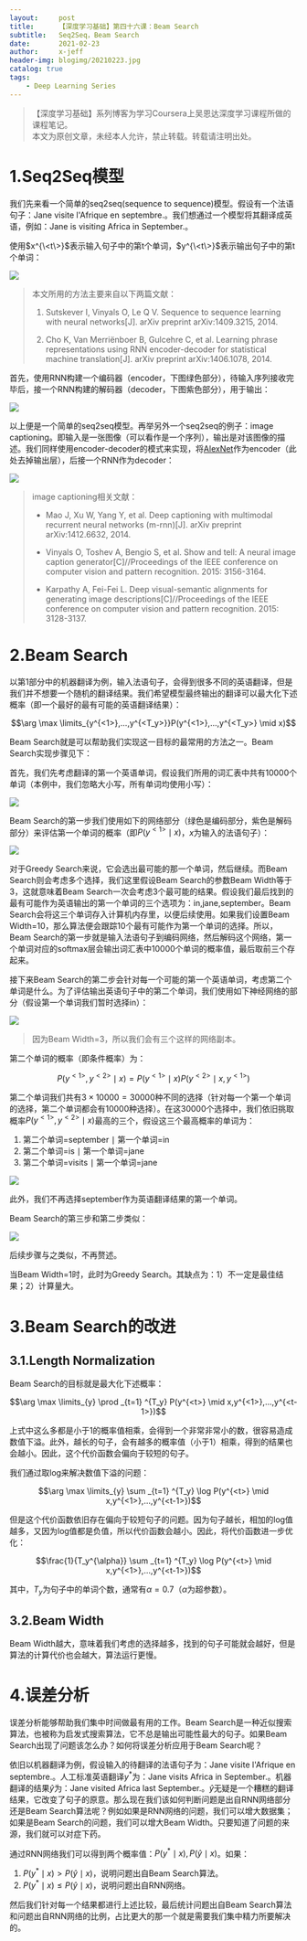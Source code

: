 ```yaml
---
layout:     post
title:      【深度学习基础】第四十六课：Beam Search
subtitle:   Seq2Seq，Beam Search
date:       2021-02-23
author:     x-jeff
header-img: blogimg/20210223.jpg
catalog: true
tags:
    - Deep Learning Series
---
```

>【深度学习基础】系列博客为学习Coursera上吴恩达深度学习课程所做的课程笔记。  
>本文为原创文章，未经本人允许，禁止转载。转载请注明出处。

# 1.Seq2Seq模型

我们先来看一个简单的seq2seq(sequence to sequence)模型。假设有一个法语句子：Jane visite l'Afrique en septembre.。我们想通过一个模型将其翻译成英语，例如：Jane is visiting Africa in September.。

使用$x^{\<t\>}$表示输入句子中的第t个单词，$y^{\<t\>}$表示输出句子中的第t个单词：

![](https://xjeffblogimg.oss-cn-beijing.aliyuncs.com/BLOGIMG/BlogImage/DeepLearningSeries/Lesson46/46x1.png)

>本文所用的方法主要来自以下两篇文献：
>
>1. Sutskever I, Vinyals O, Le Q V. Sequence to sequence learning with neural networks[J]. arXiv preprint arXiv:1409.3215, 2014.
>
>2. Cho K, Van Merriënboer B, Gulcehre C, et al. Learning phrase representations using RNN encoder-decoder for statistical machine translation[J]. arXiv preprint arXiv:1406.1078, 2014.

首先，使用RNN构建一个编码器（encoder，下图绿色部分），待输入序列接收完毕后，接一个RNN构建的解码器（decoder，下图紫色部分），用于输出：

![](https://xjeffblogimg.oss-cn-beijing.aliyuncs.com/BLOGIMG/BlogImage/DeepLearningSeries/Lesson46/46x2.png)

以上便是一个简单的seq2seq模型。再举另外一个seq2seq的例子：image captioning。即输入是一张图像（可以看作是一个序列），输出是对该图像的描述。我们同样使用encoder-decoder的模式来实现，将[AlexNet](http://shichaoxin.com/2021/02/03/论文阅读-ImageNet-Classification-with-Deep-Convolutional-Neural-Networks/)作为encoder（此处去掉输出层），后接一个RNN作为decoder：

![](https://xjeffblogimg.oss-cn-beijing.aliyuncs.com/BLOGIMG/BlogImage/DeepLearningSeries/Lesson46/46x3.png)

>image captioning相关文献：
>
>* Mao J, Xu W, Yang Y, et al. Deep captioning with multimodal recurrent neural networks (m-rnn)[J]. arXiv preprint arXiv:1412.6632, 2014.
>
>* Vinyals O, Toshev A, Bengio S, et al. Show and tell: A neural image caption generator[C]//Proceedings of the IEEE conference on computer vision and pattern recognition. 2015: 3156-3164.
>
>* Karpathy A, Fei-Fei L. Deep visual-semantic alignments for generating image descriptions[C]//Proceedings of the IEEE conference on computer vision and pattern recognition. 2015: 3128-3137.

# 2.Beam Search

以第1部分中的机器翻译为例，输入法语句子，会得到很多不同的英语翻译，但是我们并不想要一个随机的翻译结果。我们希望模型最终输出的翻译可以最大化下述概率（即一个最好的最有可能的英语翻译结果）：

$$\arg \max \limits_{y^{<1>},...,y^{<T_y>}}P(y^{<1>},...,y^{<T_y>} \mid x)$$

Beam Search就是可以帮助我们实现这一目标的最常用的方法之一。Beam Search实现步骤见下：

首先，我们先考虑翻译的第一个英语单词，假设我们所用的词汇表中共有10000个单词（本例中，我们忽略大小写，所有单词均使用小写）：

![](https://xjeffblogimg.oss-cn-beijing.aliyuncs.com/BLOGIMG/BlogImage/DeepLearningSeries/Lesson46/46x4.png)

Beam Search的第一步我们使用如下的网络部分（绿色是编码部分，紫色是解码部分）来评估第一个单词的概率（即$P(y^{<1>} \mid x)$，$x$为输入的法语句子）：

![](https://xjeffblogimg.oss-cn-beijing.aliyuncs.com/BLOGIMG/BlogImage/DeepLearningSeries/Lesson46/46x5.png)

对于Greedy Search来说，它会选出最可能的那一个单词，然后继续。而Beam Search则会考虑多个选择，我们这里假设Beam Search的参数Beam Width等于3，这就意味着Beam Search一次会考虑3个最可能的结果。假设我们最后找到的最有可能作为英语输出的第一个单词的三个选项为：in,jane,september。Beam Search会将这三个单词存入计算机内存里，以便后续使用。如果我们设置Beam Width=10，那么算法便会跟踪10个最有可能作为第一个单词的选择。所以，Beam Search的第一步就是输入法语句子到编码网络，然后解码这个网络，第一个单词对应的softmax层会输出词汇表中10000个单词的概率值，最后取前三个存起来。

接下来Beam Search的第二步会针对每一个可能的第一个英语单词，考虑第二个单词是什么。为了评估输出英语句子中的第二个单词，我们使用如下神经网络的部分（假设第一个单词我们暂时选择in）：

![](https://xjeffblogimg.oss-cn-beijing.aliyuncs.com/BLOGIMG/BlogImage/DeepLearningSeries/Lesson46/46x6.png)

>因为Beam Width=3，所以我们会有三个这样的网络副本。

第二个单词的概率（即条件概率）为：

$$P(y^{<1>},y^{<2>} \mid x)=P(y^{<1>} \mid x) P(y^{<2>} \mid x,y^{<1>})$$

第二个单词我们共有$3 \times 10000=30000$种不同的选择（针对每一个第一个单词的选择，第二个单词都会有10000种选择）。在这30000个选择中，我们依旧挑取概率$P(y^{<1>},y^{<2>} \mid x)$最高的三个，假设这三个最高概率的单词为：

1. 第二个单词=september $\mid$ 第一个单词=in
2. 第二个单词=is $\mid$ 第一个单词=jane
3. 第二个单词=visits $\mid$ 第一个单词=jane

![](https://xjeffblogimg.oss-cn-beijing.aliyuncs.com/BLOGIMG/BlogImage/DeepLearningSeries/Lesson46/46x7.png)

此外，我们不再选择september作为英语翻译结果的第一个单词。

Beam Search的第三步和第二步类似：

![](https://xjeffblogimg.oss-cn-beijing.aliyuncs.com/BLOGIMG/BlogImage/DeepLearningSeries/Lesson46/46x8.png)

后续步骤与之类似，不再赘述。

当Beam Width=1时，此时为Greedy Search。其缺点为：1）不一定是最佳结果；2）计算量大。

# 3.Beam Search的改进

## 3.1.Length Normalization

Beam Search的目标就是最大化下述概率：

$$\arg \max \limits_{y} \prod _{t=1} ^{T_y} P(y^{<t>} \mid x,y^{<1>},...,y^{<t-1>})$$

上式中这么多都是小于1的概率值相乘，会得到一个非常非常小的数，很容易造成数值下溢。此外，越长的句子，会有越多的概率值（小于1）相乘，得到的结果也会越小。因此，这个代价函数会偏向于较短的句子。

我们通过取log来解决数值下溢的问题：

$$\arg \max \limits_{y} \sum _{t=1} ^{T_y} \log P(y^{<t>} \mid x,y^{<1>},...,y^{<t-1>})$$

但是这个代价函数依旧存在偏向于较短句子的问题。因为句子越长，相加的log值越多，又因为log值都是负值，所以代价函数会越小。因此，将代价函数进一步优化：

$$\frac{1}{T_y^{\alpha}} \sum _{t=1} ^{T_y} \log P(y^{<t>} \mid x,y^{<1>},...,y^{<t-1>})$$

其中，$T_y$为句子中的单词个数，通常有$\alpha=0.7$（$\alpha$为超参数）。

## 3.2.Beam Width

Beam Width越大，意味着我们考虑的选择越多，找到的句子可能就会越好，但是算法的计算代价也会越大，算法运行更慢。

# 4.误差分析

误差分析能够帮助我们集中时间做最有用的工作。Beam Search是一种近似搜索算法，也被称为启发式搜索算法，它不总是输出可能性最大的句子。如果Beam Search出现了问题该怎么办？如何将误差分析应用于Beam Search呢？

依旧以机器翻译为例，假设输入的待翻译的法语句子为：Jane visite l'Afrique en septembre.。人工标准英语翻译$y^*$为：Jane visits Africa in September.。机器翻译的结果$\hat y$为：Jane visited Africa last September.。$\hat y$无疑是一个糟糕的翻译结果，它改变了句子的原意。那么现在我们该如何判断问题是出自RNN网络部分还是Beam Search算法呢？例如如果是RNN网络的问题，我们可以增大数据集；如果是Beam Search的问题，我们可以增大Beam Width。只要知道了问题的来源，我们就可以对症下药。

通过RNN网络我们可以得到两个概率值：$P(y^* \mid x),P(\hat y \mid x)$。如果：

1. $P(y^* \mid x) > P(\hat y \mid x)$，说明问题出自Beam Search算法。
2. $P(y^* \mid x) \leqslant P(\hat y \mid x)$，说明问题出自RNN网络。

然后我们针对每一个结果都进行上述比较，最后统计问题出自Beam Search算法和问题出自RNN网络的比例，占比更大的那一个就是需要我们集中精力所要解决的。